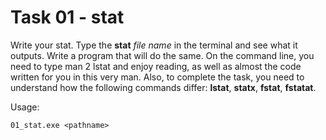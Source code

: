 # Task 01 - stat

Write your stat.
Type the **stat** *file name* in the terminal and see what it outputs.
Write a program that will do the same. 
On the command line, you need to type man 2 lstat and enjoy reading, as well as almost the code written for you in this very man. Also, to complete the task, you need to understand
how the following commands differ: **lstat**, **statx**, **fstat**, **fstatat**.

Usage:
```
01_stat.exe <pathname>
```